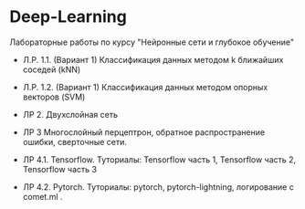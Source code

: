 # Deep-Learning
Лабораторные работы по курсу "Нейронные сети и глубокое обучение"


- Л.Р. 1.1. (Вариант 1) Классификация данных методом k ближайших соседей (kNN)  

- Л.Р. 1.2. (Вариант 1) Классификация данных методом опорных векторов (SVM)


- ЛР 2. Двухслойная сеть


- ЛР 3 Многослойный перцептрон, обратное распространение ошибки, сверточные сети.


- ЛР 4.1. Tensorflow. Туториалы: Tensorflow часть 1, Tensorflow часть 2, Tensorflow часть 3


- ЛР 4.2. Pytorch. Туториалы: pytorch, pytorch-lightning, логирование с comet.ml .
